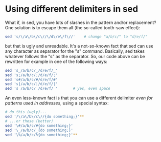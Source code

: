 # Using different delimiters in sed
What if, in sed, you have lots of slashes in the pattern and/or replacement?
One solution is to escape them all (the so-called tooth-saw effect):

```bash
sed 's/\/a\/b\/c\//\/d\/e\/f\//'    # change "a/b/c/" to "d/e/f/"
```

but that is ugly and unreadable. It's a not-so-known fact that sed can use any character as separator for the "s" command. Basically, sed takes whatever follows the "s" as the separator. So, our code above can be rewritten for example in one of the following ways:
```bash
sed 's_/a/b/c/_/d/e/f/_'
sed 's;/a/b/c/;/d/e/f/;'
sed 's#/a/b/c/#/d/e/f/#'
sed 's|/a/b/c/|/d/e/f/|'
sed 's /a/b/c/ /d/e/f/ '       # yes, even space
```
An even less-known fact is that you can use a different delimiter *even for patterns used in addresses*, using a special syntax:

```bash
# do this (ugly)...
sed '/\/a\/b\/c\//{do something;}'**
# ...or these (better)
sed '\#/a/b/c/#{do something;}'
sed '\_/a/b/c/_{do something;}'
sed '\%/a/b/c/%{do something;}'**
```